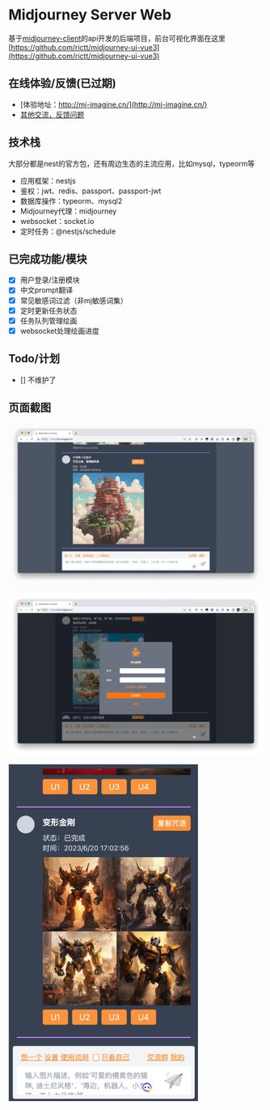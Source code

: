 # Midjourney Server Web

基于[midjourney-client](https://github.com/erictik/midjourney-client)的api开发的后端项目，前台可视化界面在这里[https://github.com/rictt/midjourney-ui-vue3](https://github.com/rictt/midjourney-ui-vue3)

## 在线体验/反馈(已过期)
- [体验地址：http://mj-imagine.cn/](http://mj-imagine.cn/)
- [其他交流，反馈问题](#页面截图)

## 技术栈

  大部分都是nest的官方包，还有周边生态的主流应用，比如mysql，typeorm等

- 应用框架：nestjs
- 鉴权：jwt、redis、passport、passport-jwt
- 数据库操作：typeorm、mysql2
- Midjourney代理：midjourney
- websocket：socket.io
- 定时任务：@nestjs/schedule

## 已完成功能/模块
- [x] 用户登录/注册模块
- [x] 中文prompt翻译
- [x] 常见敏感词过滤（非mj敏感词集）
- [x] 定时更新任务状态
- [x] 任务队列管理绘画
- [x] websocket处理绘画进度

## Todo/计划
- [] 不维护了

## 页面截图
   ![](./screen-1.png)

   ![](./screen-2.png)

   <img src="./screen-3.png" width="375" />
